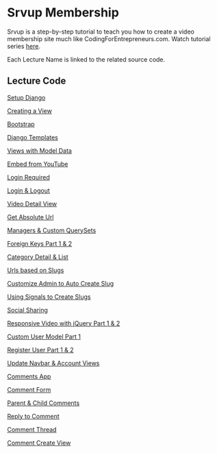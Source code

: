 Srvup Membership
=========

Srvup is a step-by-step tutorial to teach you how to create a video membership site much like CodingForEntrepreneurs.com. Watch tutorial series [here](https://codingforentrepreneurs.com/projects/srvup-membership/).


Each Lecture Name is linked to the related source code.

## Lecture Code
[Setup Django](../../tree/e32ff5769bee99ebb563573abc187f683e6853c5)

[Creating a View](../../tree/fa43ec75490bf506492d8e26b561fa97dc9d6f25)

[Bootstrap](../../tree/849ec18ebd96d4ebc6193ba6a9e8af2824f26a36)

[Django Templates](../../tree/4e35b100aec135f9213a84149db30bcbe3d2a488)

[Views with Model Data](../../tree/9af6b12731dc26407c738813a36a1aaddd85e2bc)

[Embed from YouTube](../../tree/522e6c7d71086179e1044af3f56ec5e835083c8d)

[Login Required](../../tree/43e3b1e959b7b4a2c0cf9add834e84b5d5e4eac3)

[Login & Logout](../../tree/cbdd5e853915c3114c018083d04431427bc34f6d)

[Video Detail View](../../tree/1aabacaf55bc69e003386c16ea9c95c5e7891fb7)

[Get Absolute Url](../../tree/a97405d14f7bf10c1ba2b65e5ac754cebe5151e1)

[Managers & Custom QuerySets](../../tree/daf950ebe341850a98de37e2064f01b2bb1a9498)

[Foreign Keys Part 1 & 2](../../tree/f19e6d2ca2a1d4518a42f37ab12b93210f4635f1)

[Category Detail & List](../../tree/3e6e183106afa39eaed5e144f01679ca6f6934fd)

[Urls based on Slugs](../../tree/a2d6f2af75d29da10cb723c7a3bbe809eba8f515)

[Customize Admin to Auto Create Slug](../../tree/5ec6e363deee51a73cfeed61d3ab58890c1e9385)

[Using Signals to Create Slugs](../../tree/9291a59256ba1416d0403ea901f9accc73a8b5c4)

[Social Sharing](../../tree/ef769651caac60012395cf47b646a0158c1a4608)

[Responsive Video with jQuery Part 1 & 2](../../tree/2eae96e2c813b2b4a385055bc99e637585643924)

[Custom User Model Part 1](../../tree/d3e2fdd5828406c1187e3dc94d56718e9ed62d40)

[Register User Part 1 & 2](../../tree/2e10d40f27a77890dbd9525dda085a669e25b69c)

[Update Navbar & Account Views](../../tree/91541db136d555744995ee06632d9774b3ba6646)

[Comments App](../../tree/469066a54995bb88ff1542f07736d1f9c2328d5a)

[Comment Form](../../tree/216dbb3a1513c4c0b27404aa2cdd669e407f2a67)

[Parent & Child Comments](../../tree/ba8bbf5034986e9fe992b739d75fc945a4dd7f13)

[Reply to Comment](../../tree/dba4a872a18339df15b5781c10541830ac1cc4e0)

[Comment Thread](../../tree/d2c5d2aa5175e49426e9cb806db5b98199cbb0fc)

[Comment Create View](../../tree/091cfc0cfbfc6ff9633e5e3ec14d4f2c7e20d119)









